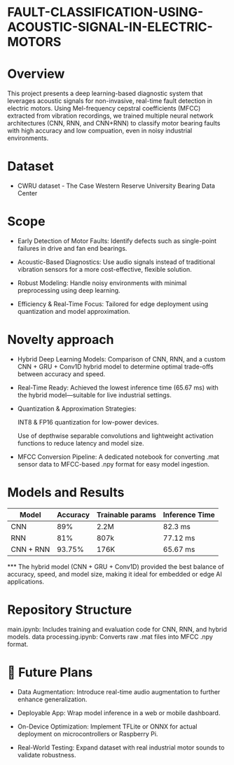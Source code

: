 # FAULT-CLASSIFICATION-USING-ACOUSTIC-SIGNAL-IN-ELECTRIC-MOTORS
# Overview
This project presents a deep learning-based diagnostic system that leverages acoustic signals for non-invasive, real-time fault detection in electric motors. Using Mel-frequency cepstral coefficients (MFCC) extracted from vibration recordings, we trained multiple neural network architectures (CNN, RNN, and CNN+RNN) to classify motor bearing faults with high accuracy and low compuation, even in noisy industrial environments.
# Dataset
* CWRU dataset - The Case Western Reserve University Bearing Data Center
# Scope
  * Early Detection of Motor Faults: Identify defects such as single-point failures in drive and fan end bearings.
  
  * Acoustic-Based Diagnostics: Use audio signals instead of traditional vibration sensors for a more cost-effective, flexible solution.
  
  * Robust Modeling: Handle noisy environments with minimal preprocessing using deep learning.
  
  * Efficiency & Real-Time Focus: Tailored for edge deployment using quantization and model approximation.
# Novelty approach
  * Hybrid Deep Learning Models: Comparison of CNN, RNN, and a custom CNN + GRU + Conv1D hybrid model to determine optimal trade-offs between accuracy and speed.
  
  * Real-Time Ready: Achieved the lowest inference time (65.67 ms) with the hybrid model—suitable for live industrial settings.
  
  * Quantization & Approximation Strategies:
  
      INT8 & FP16 quantization for low-power devices.
      
      Use of depthwise separable convolutions and lightweight activation functions to reduce latency and model size.
  
  * MFCC Conversion Pipeline: A dedicated notebook for converting .mat sensor data to MFCC-based .npy format for easy model ingestion.

# Models and Results

| Model  | Accuracy | Trainable params  | Inference Time |
| ------------- | ------------- | ------------- | ------------- |
| CNN  | 89%  | 2.2M  | 82.3 ms  |
| RNN  | 81%  | 807k  | 77.12 ms  |
| CNN + RNN  | 93.75%  | 176K  | 65.67 ms  |

*** The hybrid model (CNN + GRU + Conv1D) provided the best balance of accuracy, speed, and model size, making it ideal for embedded or edge AI applications.

# Repository Structure
   main.ipynb: Includes training and evaluation code for CNN, RNN, and hybrid models.
   data processing.ipynb: Converts raw .mat files into MFCC .npy format.

# 🚀 Future Plans

   * Data Augmentation: Introduce real-time audio augmentation to further enhance generalization.
   
   * Deployable App: Wrap model inference in a web or mobile dashboard.
   
   * On-Device Optimization: Implement TFLite or ONNX for actual deployment on microcontrollers or Raspberry Pi.
   
   * Real-World Testing: Expand dataset with real industrial motor sounds to validate robustness.

